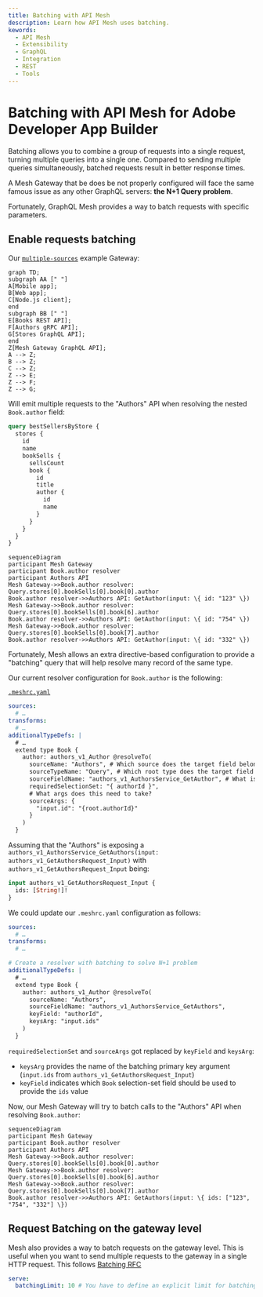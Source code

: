 ```yaml
---
title: Batching with API Mesh
description: Learn how API Mesh uses batching. 
kewords:
  - API Mesh
  - Extensibility
  - GraphQL
  - Integration
  - REST
  - Tools
---
```


# Batching with API Mesh for Adobe Developer App Builder

Batching allows you to combine a group of requests into a single request, turning multiple queries into a single one. Compared to sending multiple queries simultaneously, batched requests result in better response times.

A Mesh Gateway that be does be not properly configured will face the same famous issue as any other
GraphQL servers: **the N+1 Query problem**.

Fortunately, GraphQL Mesh provides a way to batch requests with specific parameters.

## Enable requests batching

Our
[`multiple-sources`](https://github.com/charlypoly/graphql-mesh-docs-first-gateway/tree/master/packages/multiple-sources)
example Gateway:

```mermaid
graph TD;
subgraph AA [" "]
A[Mobile app];
B[Web app];
C[Node.js client];
end
subgraph BB [" "]
E[Books REST API];
F[Authors gRPC API];
G[Stores GraphQL API];
end
Z[Mesh Gateway GraphQL API];
A --> Z;
B --> Z;
C --> Z;
Z --> E;
Z --> F;
Z --> G;
```

Will emit multiple requests to the "Authors" API when resolving the nested `Book.author` field:

```graphql
query bestSellersByStore {
  stores {
    id
    name
    bookSells {
      sellsCount
      book {
        id
        title
        author {
          id
          name
        }
      }
    }
  }
}
```

```mermaid
sequenceDiagram
participant Mesh Gateway
participant Book.author resolver
participant Authors API
Mesh Gateway->>Book.author resolver: Query.stores[0].bookSells[0].book[0].author
Book.author resolver->>Authors API: GetAuthor(input: \{ id: "123" \})
Mesh Gateway->>Book.author resolver: Query.stores[0].bookSells[0].book[6].author
Book.author resolver->>Authors API: GetAuthor(input: \{ id: "754" \})
Mesh Gateway->>Book.author resolver: Query.stores[0].bookSells[0].book[7].author
Book.author resolver->>Authors API: GetAuthor(input: \{ id: "332" \})
```

Fortunately, Mesh allows an extra directive-based configuration to provide a "batching" query that
will help resolve many record of the same type.

Our current resolver configuration for `Book.author` is the following:

[`.meshrc.yaml`](https://github.com/charlypoly/graphql-mesh-docs-first-gateway/tree/master/packages/multiple-sources/.meshrc.yaml)

```yaml filename=".meshrc.yaml"
sources:
  # …
transforms:
  # …
additionalTypeDefs: |
  # …
  extend type Book {
    author: authors_v1_Author @resolveTo(
      sourceName: "Authors", # Which source does the target field belong to?
      sourceTypeName: "Query", # Which root type does the target field belong to?
      sourceFieldName: "authors_v1_AuthorsService_GetAuthor", # What is the source field name?
      requiredSelectionSet: "{ authorId }",
      # What args does this need to take?
      sourceArgs: {
        "input.id": "{root.authorId}"
      }
    )
  }
```

Assuming that the "Authors" is exposing a
`authors_v1_AuthorsService_GetAuthors(input: authors_v1_GetAuthorsRequest_Input)` with
`authors_v1_GetAuthorsRequest_Input` being:

```graphql
input authors_v1_GetAuthorsRequest_Input {
  ids: [String!]!
}
```

We could update our `.meshrc.yaml` configuration as follows:

```yaml filename=".meshrc.yaml"
sources:
  # …
transforms:
  # …

# Create a resolver with batching to solve N+1 problem
additionalTypeDefs: |
  # …
  extend type Book {
    author: authors_v1_Author @resolveTo(
      sourceName: "Authors",
      sourceFieldName: "authors_v1_AuthorsService_GetAuthors",
      keyField: "authorId",
      keysArg: "input.ids"
    )
  }
```

`requiredSelectionSet` and `sourceArgs` got replaced by `keyField` and `keysArg`:

- `keysArg` provides the name of the batching primary key argument (`input.ids` from
  `authors_v1_GetAuthorsRequest_Input`)
- `keyField` indicates which `Book` selection-set field should be used to provide the `ids` value

Now, our Mesh Gateway will try to batch calls to the "Authors" API when resolving `Book.author`:

```mermaid
sequenceDiagram
participant Mesh Gateway
participant Book.author resolver
participant Authors API
Mesh Gateway->>Book.author resolver: Query.stores[0].bookSells[0].book[0].author
Mesh Gateway->>Book.author resolver: Query.stores[0].bookSells[0].book[6].author
Mesh Gateway->>Book.author resolver: Query.stores[0].bookSells[0].book[7].author
Book.author resolver->>Authors API: GetAuthors(input: \{ ids: ["123", "754", "332"] \})
```

## Request Batching on the gateway level

Mesh also provides a way to batch requests on the gateway level. This is useful when you want to
send multiple requests to the gateway in a single HTTP request. This follows
[Batching RFC](https://github.com/graphql/graphql-over-http/blob/main/rfcs/Batching.md)

```yaml
serve:
  batchingLimit: 10 # You have to define an explicit limit for batching
```
